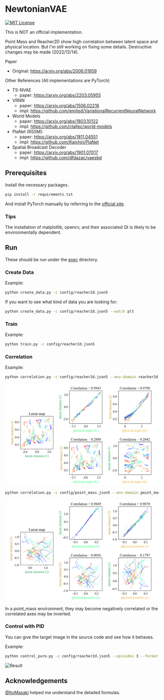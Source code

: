 # NewtonianVAE

[![MIT License](https://img.shields.io/badge/license-MIT-blue.svg)](LICENSE.md)

This is NOT an official implementation.

Point Mass and Reacher2D show high correlation between latent space and physical location.
But I'm still working on fixing some details. Destructive changes may be made (2022/12/14).

Paper

- Original: https://arxiv.org/abs/2006.01959

Other References (All implementations are PyTorch)

- TS-NVAE
  - paper: https://arxiv.org/abs/2203.05955
- VRNN
  - paper: https://arxiv.org/abs/1506.02216
  - impl: https://github.com/emited/VariationalRecurrentNeuralNetwork
- World Models
  - paper: https://arxiv.org/abs/1803.10122
  - impl: https://github.com/ctallec/world-models
- PlaNet (RSSM):
  - paper: https://arxiv.org/abs/1811.04551
  - impl: https://github.com/Kaixhin/PlaNet
- Spatial Broadcast Decoder
  - paper: https://arxiv.org/abs/1901.07017
  - impl: https://github.com/dfdazac/vaesbd

## Prerequisites

Install the necessary packages.

```bash
pip install -r requirements.txt
```

And install PyTorch manually by referring to the [official site](https://pytorch.org/).

### Tips

The installation of matplotlib, opencv, and their associated Qt is likely to be environmentally dependent.

## Run

These should be run under the [exec](exec) directory.

### Create Data

Example:

```bash
python create_data.py -c config/reacher2d.json5
```

If you want to see what kind of data you are looking for:

```bash
python create_data.py -c config/reacher2d.json5 --watch plt
```

### Train

Example:

```bash
python train.py -c config/reacher2d.json5
```

### Correlation

Example:

```bash
python correlation.py -c config/reacher2d.json5 --env-domain reacher2d
```

![Result](media/2023-01-03_01-35-40_W300_correlation.png)

```bash
python correlation.py -c config/point_mass.json5 --env-domain point_mass
```

![Result](media/2023-01-03_17-53-03_W300_correlation.png)

In a point_mass environment, they may become negatively correlated or the correlated axes may be inverted.

### Control with PID

You can give the target image in the source code and see how it behaves.

Example:

```bash
python control_pure.py -c config/reacher2d.json5 --episodes 3 --format gif --save-anim
```

![Result](media/2023-01-03_01-35-40_W300_control_pure_V2.gif)

## Acknowledgements

[@ItoMasaki](https://github.com/ItoMasaki) helped me understand the detailed formulas.
